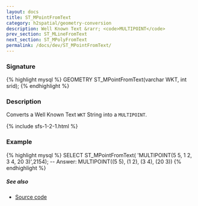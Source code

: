 ```yaml
---
layout: docs
title: ST_MPointFromText
category: h2spatial/geometry-conversion
description: Well Known Text &rarr; <code>MULTIPOINT</code>
prev_section: ST_MLineFromText
next_section: ST_MPolyFromText
permalink: /docs/dev/ST_MPointFromText/
---
```


### Signature

{% highlight mysql %}
GEOMETRY ST_MPointFromText(varchar WKT, int srid);
{% endhighlight %}

### Description

Converts a Well Known Text `WKT` String into a `MULTIPOINT`.

{% include sfs-1-2-1.html %}

### Example

{% highlight mysql %}
SELECT ST_MPointFromText(
    'MULTIPOINT(5 5, 1 2, 3 4, 20 3)',2154);
-- Answer: MULTIPOINT((5 5), (1 2), (3 4), (20 3))
{% endhighlight %}

##### See also

* <a href="https://github.com/irstv/H2GIS/blob/master/h2spatial/src/main/java/org/h2gis/h2spatial/internal/function/spatial/convert/ST_MPointFromText.java" target="_blank">Source code</a>
